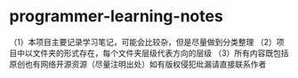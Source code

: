 # programmer-learning-notes
（1）本项目主要记录学习笔记，可能会比较杂，但是尽量做到分类整理
（2）项目中以文件夹的形式存在，每个文件夹层级代表方向的层级
（3）所有内容既包括原创也有网络开源资源（尽量注明出处）如有版权侵犯纰漏请直接联系作者
